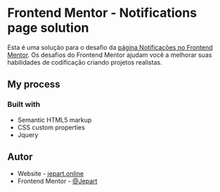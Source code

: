 # Frontend Mentor - Notifications page solution
Esta é uma solução para o desafio da [página Notificações no Frontend Mentor](https://www.frontendmentor.io/challenges/notifications-page-DqK5QAmKbC). Os desafios do Frontend Mentor ajudam você a melhorar suas habilidades de codificação criando projetos realistas.

## My process

### Built with

- Semantic HTML5 markup
- CSS custom properties
- Jquery

## Autor

- Website - [jepart.online](https://www.jepart.online/)
- Frontend Mentor - [@Jepart](https://www.frontendmentor.io/profile/Jepart)

